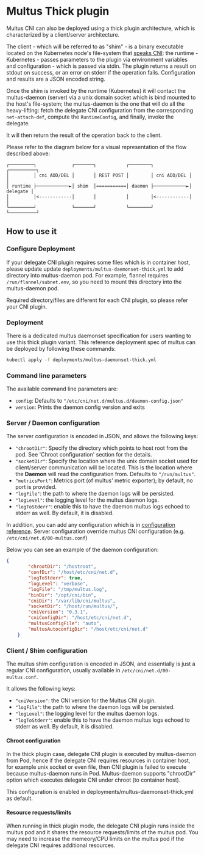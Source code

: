 # Multus Thick plugin

Multus CNI can also be deployed using a thick plugin architecture, which is
characterized by a client/server architecture.

The client - which will be referred to as "shim" - is a binary executable
located on the Kubernetes node's file-system that
[speaks CNI](https://github.com/containernetworking/cni/blob/master/SPEC.md#section-2-execution-protocol):
the runtime - Kubernetes - passes parameters to the plugin via environment
variables and configuration - which is passed via stdin.
The plugin returns a result on stdout on success, or an error on stderr if the
operation fails. Configuration and results are a JSON encoded string.

Once the shim is invoked by the runtime (Kubernetes) it will contact the
multus-daemon (server) via a unix domain socket which is bind mounted to the
host's file-system; the multus-daemon is the one that will do all the
heavy-lifting: fetch the delegate CNI configuration from the corresponding
`net-attach-def`, compute the `RuntimeConfig`, and finally, invoke the delegate.

It will then return the result of the operation back to the client.

Please refer to the diagram below for a visual representation of the flow
described above:

```
┌─────────┐             ┌───────┐           ┌────────┐             ┌──────────┐
│         │ cni ADD/DEL │       │ REST POST │        │ cni ADD/DEL │          │
│ runtime ├────────────►│ shim  │===========│ daemon ├────────────►│ delegate │
│         │<------------│       │           │        │<------------│          │
└─────────┘             └───────┘           └────────┘             └──────────┘
```

## How to use it

### Configure Deployment

If your delegate CNI plugin requires some files which is in container host, please update
update `deployments/multus-daemonset-thick.yml` to add directory into multus-daemon pod.
For example, flannel requires `/run/flannel/subnet.env`, so you need to mount this directory
into the multus-daemon pod.

Required directory/files are different for each CNI plugin, so please refer your CNI plugin.

### Deployment

There is a dedicated multus daemonset specification for users wanting to use
this thick plugin variant. This reference deployment spec of multus can be
deployed by following these commands:

```bash
kubectl apply -f deployments/multus-daemonset-thick.yml
```

### Command line parameters

The available command line parameters are:

- `config`: Defaults to `"/etc/cni/net.d/multus.d/daemon-config.json"`
- `version`: Prints the daemon config version and exits

### Server / Daemon configuration

The server configuration is encoded in JSON, and allows the following keys:

- `"chrootDir"`: Specify the directory which points to host root from the pod. See 'Chroot configuration' section for the details.
- `"socketDir"`: Specify the location where the unix domain socket used
for client/server communication will be located. This is the location where the
**Daemon** will read the configuration from. Defaults to `"/run/multus"`.
- `"metricsPort"`: Metrics port (of multus' metric exporter); by default, no port
is provided.
- `"logFile"`: the path to where the daemon logs will be persisted.
- `"logLevel"`: the logging level for the multus daemon logs.
- `"logToStderr"`: enable this to have the daemon multus logs echoed to stderr
as well. By default, it is disabled.

In addition, you can add any configuration which is in [configuration reference](https://github.com/k8snetworkplumbingwg/multus-cni/blob/master/docs/configuration.md#multus-cni-configuration-reference). Server configuration override multus CNI configuration (e.g. `/etc/cni/net.d/00-multus.conf`)

Below you can see an example of the daemon configuration:
```json
{
        "chrootDir": "/hostroot",
        "confDir": "/host/etc/cni/net.d",
        "logToStderr": true,
        "logLevel": "verbose",
        "logFile": "/tmp/multus.log",
        "binDir": "/opt/cni/bin",
        "cniDir": "/var/lib/cni/multus",
        "socketDir": "/host/run/multus/",
        "cniVersion": "0.3.1",
        "cniConfigDir": "/host/etc/cni/net.d",
        "multusConfigFile": "auto",
        "multusAutoconfigDir": "/host/etc/cni/net.d"
    }
```

### Client / Shim configuration

The multus shim configuration is encoded in JSON, and essentially is just a
regular CNI configuration, usually available in `/etc/cni/net.d/00-multus.conf`.

It allows the following keys:

- `"cniVersion"`: the CNI version for the Multus CNI plugin.
- `"logFile"`:  the path to where the daemon logs will be persisted.
- `"logLevel"`: the logging level for the multus daemon logs.
- `"logToStderr"`: enable this to have the daemon multus logs echoed to stderr
  as well. By default, it is disabled.

#### Chroot configuration

In the thick plugin case, delegate CNI plugin is executed by multus-daemon from Pod, hence if the delegate CNI requires resources in container host, for example unix socket or even file, then CNI plugin is failed to execute because multus-daemon runs in Pod. Multus-daemon supports "chrootDir" option which executes delegate CNI under chroot (to container host).

This configuration is enabled in deployments/multus-daemonset-thick.yml as default.

#### Resource requests/limits

When running in thick plugin mode, the delegate CNI plugin runs inside the multus pod and it shares the resource requests/limits of the multus pod.  You may need to increase the memeory/CPU limits on the multus pod if the delegate CNI requires additional resources.

